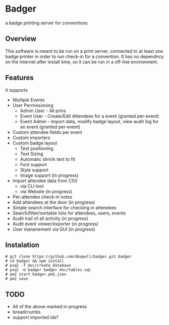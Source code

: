 # Badger
a badge printing server for conventions

## Overview
This software is meant to be run on a print server, connected to at least one badge printer in order to run check-in for a convention.  It has no dependncy on the internet after install time, so it can be run in a off-line environment.

## Features
It supports
* Multiple Events
* User Permissioning
    * Admin User - All privs
    * Event User - Create/Edit Attendees for a event (granted per-event)
    * Event Admin - Import data, modify badge layout, view audit log for an event (granted per-event)
* Custom attendee fields per event
* Custom importers
* Custom badge layout
    * Text positioning
    * Text Sizing
    * Automatic shrink text to fit
    * Font support
    * Style support
    * Image support (in progress)
* Import attendee data from CSV
    * via CLI tool
    * via Website (in progress)
* Per-attendee check-in notes
* Add attendees at the door (in progress)
* Simple search interface for checking in attendees
* Search/filter/sortable lists for attendees, users, events
* Audit trail of all activity (in progress)
* Audit event viewer/exporter (in progress)
* User mananement via GUI (in progress)

## Instalation

```
# git clone https://github.com/dkapell/badger.git badger
# cd badger && npm install
# psql -f doc/create_database
# psql -U badger badger doc/tables.sql
# pm2 start badger.pm2.json
# pm2 save
```

## TODO
* All of the above marked in progress
* breadcrumbs
* support imported ids?
